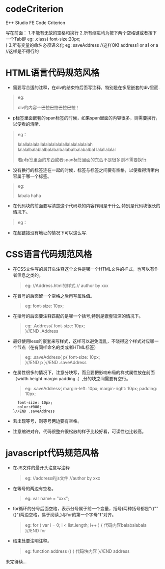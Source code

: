 codeCriterion
=============

E++ Studio FE Code Criterion

写在前面：
  1.不能有无故的空格和换行
  2.所有缩进均为按下两个空格键或者按下一个Tab键
    eg:
      .class{
        font-size:20px;  
      }
  3.所有变量的命名必须语义化
    eg:
      saveAddress         //这样OK!
      address1 or a1 or a //这样是不得行的

HTML语言代码规范风格
===================

  + 需要写合适的注释，在div的结束符</div>后面写注释，特别是在多层嵌套的div里面.
   > eg:
       <div class="Address_btn">
         div的内容~~！巴拉巴拉巴拉巴拉~~！
       </div><!--END Address_btn-->

  + p标签里面嵌套的span标签的时候，如果span里面的内容很多，则需要换行，以便看的清晰.
   > eg：
       <p>
         lalallalalalallalalalalalalallalalalalalalah
         <span>
           lalalalbalablalbalabalbalabalbalabalbal
         </span>
         lalallalalal
       </p>
     若p标签里面的东西或者span标签里面的东西不是很多则不需要换行.

  + 没有换行的标签连在一起的时候，标签与标签之间要有空格，以便看得清晰内容属于哪一个标签。
   > eg:
       <p> labala <span> haha </span> </p>

  + 在代码块的前面要写清楚这个代码块的内容作用是干什么,特别是代码块很长的情况下。
   > eg：
       <!--在线人员列表-->
       <div>
       </div>
       <!--END 在线人员列表-->
    
  + 在超链接没有地址的情况下可以这么写.
    <a href="javascript:;"></a>

CSS语言代码规范风格  
==================

  + 在CSS文件写的最开头注释这个文件是哪一个HTML文件的样式，也可以有作者信息之类的。
    > eg:
        //Address.html的样式
        // author by xxx
        
  + 在冒号的后面留一个空格之后再写属性值。
    > eg:
        font-size: 10px;

  + 在括号的后面要注释匹配的是哪一个括号,特别是嵌套较深的情况下。
    > eg:
        .Address{
          font-size: 10px;   
        }//END .Address

  + 最好使用less的嵌套来写样式，这样可以避免混乱，不晓得这个样式对应哪一个节点（在有同样命名的类或者HTML标签）
    > eg:
        .saveAddress{
          p{
            font-size: 10px;  
          }//END p
        }//END .saveAddress

  + 在属性很多的情况下，注意分块写，而且要把影响布局的样式属性放在前面（width height margin padding..）,分的块之间需要有空行。
    > eg:
        .saveAddress{
          margin-left: 10px;
          margin-right: 10px;
          padding: 10px;

          font-size: 10px;
          color:#000;
        }//END .saveAddress 

  + 若出现等号，则等号两边要有空格。
  
  + 注意缩进对齐，代码很整齐很松散的样子比较好看，可读性也比较高。
  
javascript代码规范风格
======================

  + 在JS文件的最开头注意写注释
    > eg:
        //address的js文件
        //author by xxx

  + 在等号的两边有空格。
    > eg:
        var name = "xxx";

  + for循环的分号后面空格，表示分号属于前一个变量，括号(两种括号都是"()""{}")两边空格，易于阅读,}与for的第一个字母"f"对齐。
    > eg:
        for ( var i = 0; i < list.length; i++ ) {
          代码内容balabalabala 
        }//END for
        
  + 结束处要注明注释。
    > eg:
        function address () {
          代码块内容 
        }//END address

未完待续...
